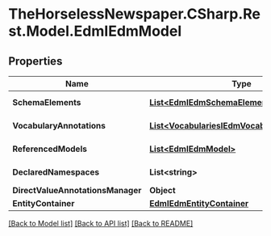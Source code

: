 # TheHorselessNewspaper.CSharp.Rest.Model.EdmIEdmModel

## Properties

Name | Type | Description | Notes
------------ | ------------- | ------------- | -------------
**SchemaElements** | [**List&lt;EdmIEdmSchemaElement&gt;**](EdmIEdmSchemaElement.md) |  | [optional] [readonly] 
**VocabularyAnnotations** | [**List&lt;VocabulariesIEdmVocabularyAnnotation&gt;**](VocabulariesIEdmVocabularyAnnotation.md) |  | [optional] [readonly] 
**ReferencedModels** | [**List&lt;EdmIEdmModel&gt;**](EdmIEdmModel.md) |  | [optional] [readonly] 
**DeclaredNamespaces** | **List&lt;string&gt;** |  | [optional] [readonly] 
**DirectValueAnnotationsManager** | **Object** |  | [optional] 
**EntityContainer** | [**EdmIEdmEntityContainer**](EdmIEdmEntityContainer.md) |  | [optional] 

[[Back to Model list]](../README.md#documentation-for-models) [[Back to API list]](../README.md#documentation-for-api-endpoints) [[Back to README]](../README.md)

